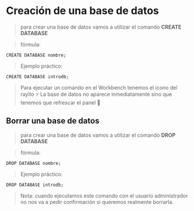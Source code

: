 # Creación de una base de datos

> para crear una base de datos vamos a utilizar el comando
> **CREATE DATABASE**

> fórmula: 

    CREATE DATABASE nombre;  


> Ejemplo práctico:  

    CREATE DATABASE introdb;  

> Para ejecutar un comando en el Workbench tenemos el icono del rayito ⚡️
> La base de datos no aparece inmediatamente sino que tenemos que refrescar el panel 🔄

## Borrar una base de datos

> para crear una base de datos vamos a utilizar el comando
> **DROP DATABASE**

> fórmula:

    DROP DATABASE nombre;  


> Ejemplo práctico:

    DROP DATABASE introdb;  

> Nota: cuando ejecutamos este comando con el usuario administrador no nos va a pedir confirmación si queremos realmente borrarla.
